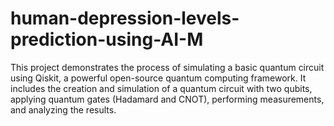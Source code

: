 # human-depression-levels-prediction-using-AI-M
This project demonstrates the process of simulating a basic quantum circuit using Qiskit, a powerful open-source quantum computing framework. It includes the creation and simulation of a quantum circuit with two qubits, applying quantum gates (Hadamard and CNOT), performing measurements, and analyzing the results.

